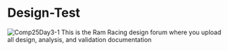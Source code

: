 # Design-Test
![Comp25Day3-1](https://github.com/user-attachments/assets/3ac1abdf-3c55-48ca-a955-18acd9491acb)
This is the Ram Racing design forum where you upload all design, analysis, and validation documentation
